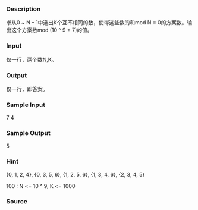 
### Description
求从0 ~ N – 1中选出K个互不相同的数，使得这些数的和mod N = 0的方案数。输出这个方案数mod (10 ^ 9 + 7)的值。

### Input
仅一行，两个数N,K。

### Output
仅一行，即答案。

### Sample Input
7 4
### Sample Output
5
### Hint
{0, 1, 2, 4}, {0, 3, 5, 6}, {1, 2, 5, 6}, {1, 3, 4, 6}, {2, 3, 4, 5}

100 : N <= 10 ^ 9, K <= 1000


### Source
